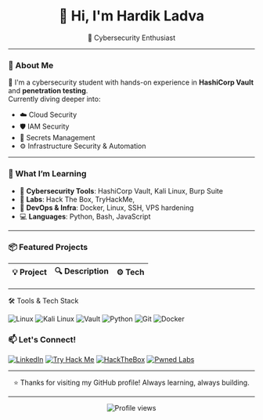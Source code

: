 <h1 align="center">👋 Hi, I'm Hardik Ladva</h1>
<p align="center">
  🔐 Cybersecurity Enthusiast 
</p>

---

### 🧭 About Me

🎯 I'm a cybersecurity student with hands-on experience in **HashiCorp Vault** and **penetration testing**.  
Currently diving deeper into:

- ☁️ Cloud Security  
- 🛡️ IAM Security  
- 🔑 Secrets Management  
- ⚙️ Infrastructure Security & Automation  


---

### 🧠 What I’m Learning

- 🔐 **Cybersecurity Tools**: HashiCorp Vault, Kali Linux, Burp Suite  
- 🧪 **Labs**: Hack The Box, TryHackMe,   
- 🧰 **DevOps & Infra**: Docker, Linux, SSH, VPS hardening  
- 💻 **Languages**: Python, Bash, JavaScript

---

### 📦 Featured Projects

| 💡 Project | 🔍 Description | ⚙️ Tech |
|-----------|----------------|---------|

---

🛠️ Tools & Tech Stack

![Linux](https://img.shields.io/badge/Linux-FCC624?style=flat-square&logo=linux&logoColor=black)
![Kali Linux](https://img.shields.io/badge/Kali_Linux-557C94?style=flat-square&logo=kalilinux&logoColor=white)
![Vault](https://img.shields.io/badge/Vault-000000?style=flat-square&logo=HashiCorp&logoColor=white)
![Python](https://img.shields.io/badge/Python-3670A0?style=flat-square&logo=python&logoColor=ffdd54)
![Git](https://img.shields.io/badge/Git-F05032?style=flat-square&logo=git&logoColor=white)
![Docker](https://img.shields.io/badge/Docker-2496ED?style=flat-square&logo=docker&logoColor=white)


### 📫 Let's Connect!

[![LinkedIn](https://img.shields.io/badge/LinkedIn-%230077B5.svg?&style=for-the-badge&logo=linkedin&logoColor=white)](https://www.linkedin.com/in/hardik-ladva/)
[![Try Hack Me](https://img.shields.io/badge/TryHackMe-212C42?style=for-the-badge&logo=tryhackme&logoColor=red)](https://tryhackme.com/p/w4tch3rr)
[![HackTheBox](https://img.shields.io/badge/Hack_The_Box-111927?style=for-the-badge&logo=hackthebox&logoColor=00ff00)](https://app.hackthebox.com/profile/1203420)
[![Pwned Labs](https://img.shields.io/badge/Pwned%20Labs-000000?style=for-the-badge&logo=pwnedlabs&logoColor=white)](https://pwnedlabs.io/@w4tch3r)


---

<p align="center">
  ⭐ Thanks for visiting my GitHub profile! Always learning, always building.  
</p>

--------
<div align="center">
  <img src="https://komarev.com/ghpvc/?username=hardik-ladva&label=Profile%20views&color=0e75b6&style=flat" alt="Profile views"/>
</div>
